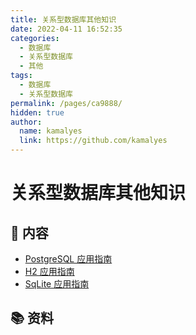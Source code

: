 ```yaml
---
title: 关系型数据库其他知识
date: 2022-04-11 16:52:35
categories: 
  - 数据库
  - 关系型数据库
  - 其他
tags: 
  - 数据库
  - 关系型数据库
permalink: /pages/ca9888/
hidden: true
author: 
  name: kamalyes
  link: https://github.com/kamalyes
---
```


# 关系型数据库其他知识

## 📖 内容

- [PostgreSQL 应用指南](01.PostgreSQL.md)
- [H2 应用指南](02.H2.md)
- [SqLite 应用指南](03.Sqlite.md)

## 📚 资料
